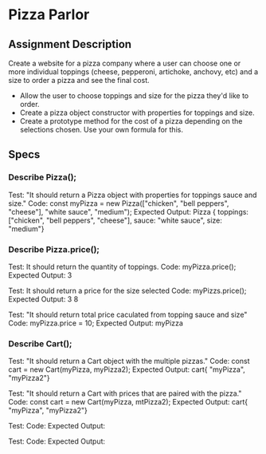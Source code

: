 
# Pizza Parlor

## Assignment Description

Create a website for a pizza company where a user can choose one or more individual toppings (cheese, pepperoni, artichoke, anchovy, etc) and a size to order a pizza and see the final cost.

 * Allow the user to choose toppings and size for the pizza they'd like to order.
 * Create a pizza object constructor with properties for toppings and size.
 * Create a prototype method for the cost of a pizza depending on the selections chosen. Use your own formula for this.

## Specs

### Describe Pizza();

Test: "It should return a Pizza object with properties for toppings sauce and size."
Code: const myPizza = new Pizza(["chicken", "bell peppers", "cheese"], "white sauce", "medium");
Expected Output: Pizza { toppings: ["chicken", "bell peppers", "cheese"], sauce: "white sauce", size: "medium"}

### Describe Pizza.price();

Test: It should return the quantity of toppings. 
Code: myPizza.price();
Expected Output: 3

Test: It should return a price for the size selected 
Code: myPizzs.price();
Expected Output: 3
                 8

Test: "It should return total price caculated from topping sauce and size"
Code: myPizza.price = 10;
Expected Output:  myPizza

### Describe Cart();

Test: "It should return a Cart object with the multiple pizzas."
Code: const cart = new Cart(myPizza, myPizza2);
Expected Output: cart{ "myPizza", "myPizza2"}

Test: "It should return a Cart with prices that are paired with the pizza."
Code: const cart = new Cart(myPizza, mtPizza2);
Expected Output: cart{ "myPizza", "myPizza2"}

Test:
Code:
Expected Output:

Test:
Code:
Expected Output: